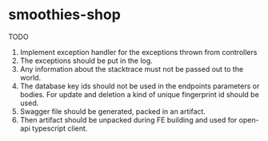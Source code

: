 # smoothies-shop

TODO

1. Implement exception handler for the exceptions thrown from controllers
2. The exceptions should be put in the log.
3. Any information about the stacktrace must not be passed out to the world.
4. The database key ids should not be used in the endpoints parameters or bodies.
   For update and deletion a kind of unique fingerprint id should be used.
5. Swagger file should be generated, packed in an artifact.
6. Then artifact should be unpacked during FE building and used for open-api typescript client.
